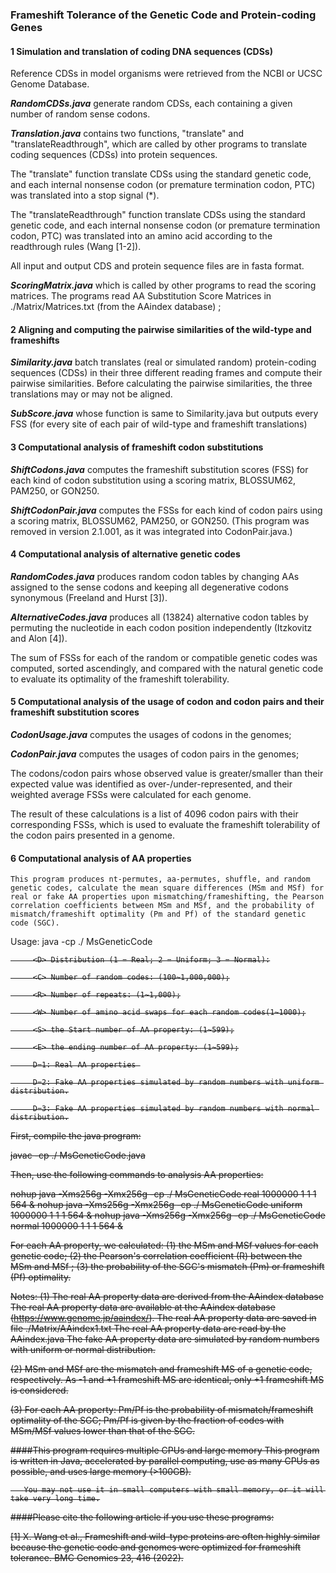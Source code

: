 ### Frameshift Tolerance of the Genetic Code and Protein-coding Genes

#### 1	Simulation and translation of coding DNA sequences (CDSs) 

Reference CDSs in model organisms were retrieved from the NCBI or UCSC Genome Database.

***RandomCDSs.java*** generate random CDSs, each containing a given number of random sense codons. 

***Translation.java*** contains two functions, "translate" and "translateReadthrough", which are called by other programs to translate coding sequences (CDSs) into protein sequences. 

The "translate" function translate CDSs using the standard genetic code, and each internal nonsense codon (or premature termination codon, PTC) was translated into a stop signal (*). 

The "translateReadthrough" function translate CDSs using the standard genetic code, and each internal nonsense codon (or premature termination codon, PTC) was translated into an amino acid according to the readthrough rules (Wang [1-2]). 

All input and output CDS and protein sequence files are in fasta format. 

***ScoringMatrix.java*** which is called by other programs to read the scoring matrices. 
The programs read AA Substitution Score Matrices in ./Matrix/Matrices.txt (from the AAindex database) ;

#### 2	Aligning and computing the pairwise similarities of the wild-type and frameshifts

***Similarity.java*** batch translates (real or simulated random) protein-coding sequences (CDSs) in their three different reading frames and compute their pairwise similarities. Before calculating the pairwise similarities, the three translations may or may not be aligned.

***SubScore.java*** whose function is same to Similarity.java but outputs every FSS (for every site of each pair of wild-type and frameshift translations)
 
#### 3 Computational analysis of frameshift codon substitutions

***ShiftCodons.java*** computes the frameshift substitution scores (FSS) for each kind of codon substitution using a scoring matrix, BLOSSUM62, PAM250, or GON250. 

***ShiftCodonPair.java*** computes the FSSs for each kind of codon pairs using a scoring matrix, BLOSSUM62, PAM250, or GON250. (This program was removed in version 2.1.001, as it was integrated into CodonPair.java.)

#### 4	Computational analysis of alternative genetic codes

***RandomCodes.java*** produces random codon tables by changing AAs assigned to the sense codons and keeping all degenerative codons synonymous (Freeland and Hurst [3]). 

***AlternativeCodes.java*** produces all (13824) alternative codon tables by permuting the nucleotide in each codon position independently (Itzkovitz and Alon [4]).

The sum of FSSs for each of the random or compatible genetic codes was computed, sorted ascendingly, and compared with the natural genetic code to evaluate its optimality of the frameshift tolerability. 

#### 5	Computational analysis of the usage of codon and codon pairs and their frameshift substitution scores

***CodonUsage.java*** computes the usages of codons in the genomes; 

***CodonPair.java*** computes the usages of codon pairs in the genomes;

The codons/codon pairs whose observed value is greater/smaller than their expected value was identified as over-/under-represented, and their weighted average FSSs were calculated for each genome.

The result of these calculations is a list of 4096 codon pairs with their corresponding FSSs, which is used to evaluate the frameshift tolerability of the codon pairs presented in a genome.

#### 6	Computational analysis of AA properties

    This program produces nt-permutes, aa-permutes, shuffle, and random genetic codes, calculate the mean square differences (MSm and MSf) for real or fake AA properties upon mismatching/frameshifting, the Pearson correlation coefficients between MSm and MSf, and the probability of mismatch/frameshift optimality (Pm and Pf) of the standard genetic code (SGC).

Usage: java -cp ./ MsGeneticCode <D> <C> <R> <W> <S> <E>

         <D> Distribution (1 = Real; 2 = Uniform; 3 = Normal):

         <C> Number of random codes: (100~1,000,000);

         <R> Number of repeats: (1~1,000);

         <W> Number of amino acid swaps for each random codes(1~1000);

         <S> the Start number of AA property: (1~599);

         <E> the ending number of AA property: (1~599);

         D=1: Real AA properties 

         D=2: Fake AA properties simulated by random numbers with uniform distribution.

         D=3: Fake AA properties simulated by random numbers with normal distribution.

First, compile the java program:

javac -cp ./ MsGeneticCode.java

Then, use the following commands to analysis AA properties:
         
nohup java -Xms256g -Xmx256g -cp ./ MsGeneticCode real 1000000 1 1 1 564 &
nohup java -Xms256g -Xmx256g -cp ./ MsGeneticCode uniform 1000000 1 1 1 564 &
nohup java -Xms256g -Xmx256g -cp ./ MsGeneticCode normal 1000000 1 1 1 564 &

For each AA property, we calculated: 
(1) the MSm and MSf values for each genetic code;
(2) the Pearson's correlation coefficient (R) between the MSm and MSf ; 
(3) the probability of the SGC's mismatch (Pm) or frameshift (Pf) optimality. 

Notes:
(1) The real AA property data are derived from the AAindex database 
          The real AA property data are available at the AAindex database (https://www.genome.jp/aaindex/).
          The real AA property data are saved in file ./Matrix/AAindex1.txt
          The real AA property data are read by the AAindex.java
          The fake AA property data are simulated by random numbers with uniform or normal distribution.
          
(2) MSm and MSf are the mismatch and frameshift MS of a genetic code, respectively. 
          As -1 and +1 frameshift MS are identical, only +1 frameshift MS is considered. 
          
(3) For each AA property:
         Pm/Pf is the probability of mismatch/frameshift optimality of the SGC; 
         Pm/Pf is given by the fraction of codes with MSm/MSf values lower than that of the SGC. 
          
####This program requires multiple CPUs and large memory
       This program is written in Java, accelerated by parallel computing, use as many CPUs as possible, and uses large memory (>100GB). 
          
       You may not use it in small computers with small memory, or it will take very long time.
          
####Please cite the following article if you use these programs:

[1] X. Wang et al., Frameshift and wild-type proteins are often highly similar because the genetic code and genomes were optimized for frameshift tolerance. BMC Genomics 23, 416 (2022).
